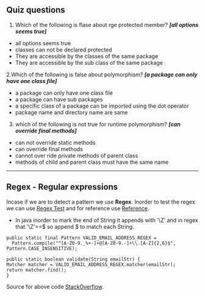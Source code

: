 ## Quiz questions
1. Which of the following is flase about rge protected member? _**[all options seems true]**_
- all options seems true
- classes can not be declared protected
- They are accessible by the classes of the same package
- They are accessible by the sub class of the same package 

2.Which of the following is false about polymorphism? _**[a package can only have one class file]**_
- a package can only have one class file 
- a package can have sub packages
- a specific class of a package can be imported using the dot operator
- package name and directory name are same

3. which of the following is not true for runtime polymorphism? _**[can override final methods]**_
- can not override static methods
- can override final methods
- cannot over ride private methods of parent class
- methods of child and parent class must have the same name 

---
## Regex - Regular expressions

Incase if we are to detect a pattern we use **Regex**.
Inorder to test the regex we can use [Regex Test](https://regexr.com/) and for reference use [Reference](https://www.javatpoint.com/java-regex).
- In java inorder to mark the end of String it appends with '\Z' and in regex that '\Z'==$ so append $ to match each String. 
```
public static final Pattern VALID_EMAIL_ADDRESS_REGEX =
  Pattern.compile("^[A-Z0-9._%+-]+@[A-Z0-9.-]+\\.[A-Z]{2,6}$", Pattern.CASE_INSENSITIVE);

public static boolean validate(String emailStr) {
Matcher matcher = VALID_EMAIL_ADDRESS_REGEX.matcher(emailStr);
return matcher.find();
}
```
Source for above code [StackOverflow](https://stackoverflow.com/questions/8204680/java-regex-email).